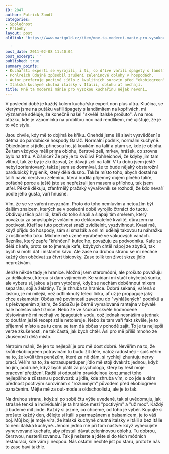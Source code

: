 ```yaml
---
ID: 2847
author: Patrick Zandl
categories:
- Společnost
- Příběhy
layout: post
oldlink: 'https://www.marigold.cz/item/mne-ta-moderni-manie-pro-vysokou-kucharinu-nejak-nevoni

  '
post_date: 2011-02-08 11:40:04
post_excerpt: ''
published: true
summary_points:
- Kuchařští experti se vyrojili, i ti, co dříve vařili špagety s landšmítem.
- Pohlreich údajně způsobil zrušení zeleninové oblohy v hospodách.
- Autor preferuje poctivé jídlo z kvalitních surovin před "ekobiogreen" produkty.
- Italská kuchyně chutná italsky v Itálii, oblohu ať nechají.
title: Mně ta moderní mánie pro vysokou kuchařinu nějak nevoní…
---
```


V poslední době je každý kolem kuchařský expert non plus ultra. Klučina, se kterým jsme na puťáku vařili špagety s landšmítem na kopřivách, mi významně sděluje, že konečně našel "skvělé italské prošuto". A na mou otázku, kde je vzpomínka na problitou noc nad rendlíkem, mě ujišťuje, že je to věc stylu.

Jsou chvíle, kdy mě to dojímá ke křiku. Onehdá jsme šli slavit vysvědčení s dětma do pardubické hospody Garáž. Normální podnik, normální kuchyně. Objednáme si jídlo, přinesou ho, já koukám na talíř a ptám se, kde je obloha. Že tam vždycky měli prima oblohu, čerstvé zelí, mrkev, hrášek, co zrovna bylo na trhu. A číšnice? Že prý je to kvůlivá Pohlreichovi, že kdyby jim tam vlítnul, tak že by je zkritizoval, že dávají zelí na talíř. V tu dobu jsem ještě nebyl zorientovaný, takže jsem se domníval, že to bude nějaký obstarožní pardubický hygienik, který dělá dusno. Takže místo toho, abych dostal na talíři navíc čerstvou zeleninu, která budila příjemný dojem plného talíře, pořádné porce a ještě jste se nepřežrali jen masem a přílohou, tak jsem utřel. Pěkně děkuju, zfanfrnělý pražský vývařovník se rozhodl, že kdo nevaří podle jeho gusta, vaří hnusně. 

Vím, že se ve vaření nevyznám. Proto do toho nemluvím a netoužím být dalším znalcem, kterých se v poslední době vyrojilo čtrnáct do tuctu. Obdivuju těch pár lidí, kteří do toho šlápli a šlapají tím směrem, který považuju za smysluplný: voláním po deklarovatelné kvalitě, důrazem na poctivost. Kteří se tuto poctivost snaží zviditelnit, vyzdvihnout. Kvasí mě, když přijdu do hospody, sám si smažák a oni mi udělají takovou tu náhražku z rostlinného tuku. Míchne mě uzené vyráběné ve vakuových vanách. Řezníka, který zapře "křehčení" kuřecího, považuju za podvodníka. Kafe se dělá z kafe, proto se to jmenuje kafe, kdybych chtěl nápoj ze zbytků, tak bych si mohl dát i instantní kávu. Ale zase na druhou stranu se mi nechce každý den obědvat za čtvrt tisícovky. Zase tolik ten život skrze jídlo neprožívám. 

Jenže někde tady je hranice. Možná jsem staromódní, ale prošuto považuju za delikatesu, kterou si dám výjimečně. Ke snídani mi stačí obyčejná šunka, ale vyberu si, jakou a jsem vytočený, když se nechám doběhnout mixem separátu, sóji a želatiny. To je zhruba ta hranice. Dobrá sekaná, vařená s láskou, je mi milejší, než odflinknutý telecí líčka, ať už je propaguje jaký chce eskamotér. Občas mě povinnosti zavedou do "vyhlášených" podniků a s překvapením zjistím, že SaSaZu je černě vymalovaná rantejna v bývalé hale holešovické tržnice. Nebo že ve ščukaři skvěle hodnocené těstovinárně mi nechají ve špagetách vodu, což jednak nesnáším a jednak to doufám ještě recept stále netoleruje. Nebo že tam vaří fakt skvěle, je to příjemné místo a za tu cenu se tam dá občas v pohodě zajít. To je ta nejlepší verze zkušenosti, ne tak častá, jak bych chtěl. Asi pro mě příliš mnoho ze zkušenosti dělá místo. 

Netrpím mánií, že jen to nejlepší je pro mě dost dobré. Nevěřím na to, že kvůli ekobiogreen potravinám tu budu žít déle, natož radostněji - spíš věřím na to, že kvůli těm penězům, které za ně dám, si rychleji zhuntuju nervy prací. Věřím na to, že extrasuperduper jídlo mě stojí dvakrát: jednou, když ho jím, podruhé, když bych platil za psychologa, který by řešil moje pracovní přetížení. Radši si odpustím pravidelnou konzumaci toho nejlepšího a zůstanu u poctivosti: u jídla, kde zhruba vím, o co jde a dám přednost poctivým surovinám s "rozumným" původem před ekobiogreen označením. Mějte mě za out-mode a oldschoolistu, ale je to tak. 

Na druhou stranu, když si po sobě čtu výše uvedené, tak si uvědomuju, jak strašně tenká a individuální je ta hranice mezi "poctivým" a "už moc". Každý ji budeme mít jinde. Každý si jezme, co chceme, od toho je výběr. Kupujte si prošuto každý den, dělejte si Itálii s parmazánem a balsamicem, je to váš boj. Můj boj je moje víra, že italská kuchyně chutná italsky v Itálii a bez Itálie to není italská kuchyně. Jenom jedno mě při tom naštve: když vyhecujete vynervované kuchaře, aby přestali dávat zeleninovou oblohu. Tu dobrou, čerstvou, nesterilizovanou. Tak ji nežerte a jděte si do těch módních restaurací, kde vám ji necpou. Nás ostatní nechte jíst po staru, protože nás to zase baví takhle.